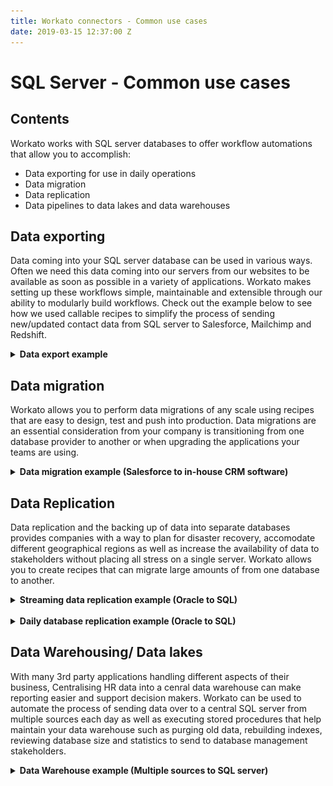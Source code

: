 ```yaml
---
title: Workato connectors - Common use cases
date: 2019-03-15 12:37:00 Z
---
```


# SQL Server - Common use cases

## Contents
Workato works with SQL server databases to offer workflow automations that allow you to accomplish:
* Data exporting for use in daily operations
* Data migration
* Data replication
* Data pipelines to data lakes and data warehouses

## Data exporting
Data coming into your SQL server database can be used in various ways. Often we need this data coming into our servers from our websites to be available as soon as possible in a variety of applications. Workato makes setting up these workflows simple, maintainable and extensible through our ability to modularly build workflows. Check out the example below to see how we used callable recipes to simplify the process of sending new/updated contact data from SQL server to Salesforce, Mailchimp and Redshift.

<details><summary><b>Data export example </b></summary>
  <br>
  Company ABC is a industry leader in the beverage business. They manufacture and sell drinks to large retailers and events all over the world. They also have a website that takes down contact information of buyers from companies when they fill up a form and place it into their SQL server databases. Company ABC wants to set up a recipe that can automate the process of moving this contact data over to Salesforce for its sales team to work on their leads, adding these contacts to an email campaign as well as backing these contacts up in their secondary redshift database. Workato can accomplish this by splitting up the workflow into 4 recipes, where each recipe's function is well defined
  <br>
    ![Callable-recipe-Salesforce](/assets/images/mssql/use-case-data-export-2.png)
    <center><i>Recipe that handles taking contact data and upserting it into Salesforce</i></center>
    <br>
    We start by first creating 3 recipes such as the one above. These recipes are callable recipes where they are triggered by other recipes. They can also receive inputs which we have set in this case to be arrays of contact objects with various properties. Click on the recipe link below to find out more details. Callable recipes act like functions which require certain inputs and can be used to accomplish things such as data transformations as well as transactions to other apps. This reduces redundancy in recipes as any other recipe can call this same recipe to create a new contact in Salesforce by giving the proper inputs
<br>
    Callable recipes are also great for eliminating the need to constantly use the same steps to transform your data. For example, Company ABC's callable recipe to back data up to Redshift could include actions to transform and aggregate data and be used to send both raw contact data into one table and aggregated data into another for data analysis.
  <br>
    ![parent-recipe](/assets/images/mssql/use-case-data-export-1.png)
    <center><i>Parent recipe that controls the workflow and calls the other recipes</i></center>
    <br>
    After setting up these recipes, we can now build the parent recipe that calls each callable recipe we have set up. Callable recipes can be called synchronously or asynchronously (either waiting for the called recipe to finish running or go on without waiting for that recipe to run). Take note that dependencies further down that require the outputs from recipes should be call synchronously.

  <br><br>

  ![Data-migration-Recipe-Flow](/assets/images/mssql/Data-migration-Recipe-Flow.png)
  <center><i>Recipe flow when migrating data with error handling and monitoring</i></center>

  <br><br>

  After configuring the trigger, we begin by first setting up an error monitoring step to allow us to handle any potential errors that come up during the migration. After that, it is always helpful to research for account records at recipe run-time to reduce the chances of migrating over data that is not up to date. We use the repeat action on Workato to cycle through each retrieved account, pull this information again from Salesforce right before storing all this information in a list. <br>

  After cycling through all accounts in this batch, upsert this batch of account records into the designated SQL server. Upsert is used instead of insert to guard against making duplicate accounts that might occur. And just like that your data migration of accounts from Salesforce to SQL server is done! Dont forget to test this recipe and you may want to consider building this into a larger workflow that involves the migration of contact information and other crucial information stored in Salesforce. <br>
  <h3> <a href="https://www.workato.com/recipes/915591#settings">Recipe link</a> </h3>

</details>

## Data migration
Workato allows you to perform data migrations of any scale using recipes that are easy to design, test and push into production. Data migrations are an essential consideration from your company is transitioning from one database provider to another or when upgrading the applications your teams are using.

<details><summary><b>Data migration example (Salesforce to in-house CRM software)</b></summary>
  <br>
  Company ABC is medium sized company that sells commercial insurance. Their sales team uses Salesforce as their CRM tool but their engineering team has built an inhouse CRM software that can better suits the workflow of selling insurance. To accomplish the migration, Workato can be used to pull account information from Salesforce and migrate the data over to ABC's SQL server databases which the new CRM software will pull data from.
  <br><br>

  ![Pulling-Salesforce-Records](/assets/images/mssql/Pulling-Salesforce-Records.png)
  <center><i>Pulling accounts in batches to increase recipe efficency</i></center>

  <br><br>

  We begin by first pulling Saleforce accounts in batches. Leaving the `When first started, this recipe should pick up events from` input field blank allows us to retrieve all records.

  <br><br>

  ![Data-migration-Recipe-Flow](/assets/images/mssql/Data-migration-Recipe-Flow.png)
  <center><i>Recipe flow when migrating data with error handling and monitoring</i></center>

  <br><br>

  After configuring the trigger, we begin by first setting up an error monitoring step to allow us to handle any potential errors that come up during the migration. After that, it is always helpful to research for account records at recipe run-time to reduce the chances of migrating over data that is not up to date. We use the repeat action on Workato to cycle through each retrieved account, pull this information again from Salesforce right before storing all this information in a list. <br>

  After cycling through all accounts in this batch, upsert this batch of account records into the designated SQL server. Upsert is used instead of insert to guard against making duplicate accounts that might occur. And just like that your data migration of accounts from Salesforce to SQL server is done! Dont forget to test this recipe and you may want to consider building this into a larger workflow that involves the migration of contact information and other crucial information stored in Salesforce. <br>
  <h3> <a href="https://www.workato.com/recipes/912863#recipe">Recipe link</a> </h3>

</details>

## Data Replication
  Data replication and the backing up of data into separate databases provides companies with a way to plan for disaster recovery, accomodate different geographical regions as well as increase the availability of data to stakeholders without placing all stress on a single server. Workato allows you to create recipes that can migrate large amounts of from one database to another.

<details><summary><b>Streaming data replication example (Oracle to SQL)</b></summary>
  Company ABC has offices all over the world and seeks replicate its databases centralised in its US office with servers in South East Asia. This reduces strain on the company's central database system as ad hoc query reports and data analysis from teams around the world can be split amongst these two databases. Workato can be used to replicate large datasets over different database servers and types, performing transformations along the way. Company ABC can set up a recipe on Workato that is able to transfer a large table in its Oracle database to its SQL server database in batches at certain intervals a day. In Workato, this can be done pretty easily in a two step recipe.
<br>
  ![Oracle polling trigger to SQL server](/assets/images/mssql/use-case-data-migration-1.png)
  <center><i>Recipe checks Oracle database for new/updated triggers and sends it over to SQL server</i></center>
  <br>
  In this recipe, Workato checks your Oracle database every few minutes and retrieves any new/updated rows. Batching is done automatically for you through our batch triggers and we can use batch actions in SQL server to send the data over quickly.
  <br>
  ![Error-handling](/assets/images/mssql/use-case-data-migration-2.png)
  <center><i>Error handling is a great way to verify that all batches have gone through. Emails sent for success and errors can help with intervention monitoring as well</i></center>  
  It is always a good practice to set up error handling in your recipes. In production, you would want to notify and send emails to relevant stakeholders to let them know that something has gone wrong so they can work on rectifying it immediately. Over here, we set up error handling through emails sent that provide feedback on whether the job succeeded or failed.
  <br>
  <h3> <a href="https://www.workato.com/recipes/915576l#recipe">Recipe link</a> </h3>
</details>
<br>
<details><summary><b>Daily database replication example (Oracle to SQL)</b></summary>
  In another case, Company ABC wants to limit its database replication efforts to a daily scheduled sync of data between its Oracle and SQL server databases. This is often done as scheduled syncs can be done at times where database traffic is lowest and reduces strain on the server as compared to our continuous replication example previously. Workato allows for this as well through manual batching.

  ![Parent Recipe view](/assets/images/mssql/Parent-recipe-data-replicatin.png)
  <center><i>Parent recipe that helps control the dispatching of batches for transfer</i></center>
  <br>
  To begin, a parent recipe is set up that controls the controlling of batches being upserted into the SQL server database. After finding out how many batchs there should be, the recipe proceeds to call another recipe that is in charge of the retreival of a particular batch and its upserting into the SQL server. Indexing your SQL server's unique key would greatly reduce the time taken for these actions to complete and might be essential to prevent the job from timing out. Input parameters `Limit`, `Offset` and `Orderby` are passed into this called recipe to help specify the batch.
  <br>
 ![Recipe to handle retrieval and upserting of rows](/assets/images/mssql/Recipe-to-handle-retrieval-and-upserting-of-rows.png)
 <center><i>Called recipe that handles retrieval and upserting of rows in SQL server</i></center>
 <br>
  To increase throughput, the called recipe can be toggled to increase the number of concurrent jobs that can be run. This can be done in the settings tabs of the recipe
<br>
  ![Setting concurrency number](/assets/images/mssql/replication-use-case-concurrent-setting.png)
  <center><i>Increase job concurrency to increase throughput</i></center>

  By sending over the records in batches and using concurrent job runs, Workato is able to replicate large databases through systematic batch processing.
  <h3> <a href="https://www.workato.com/recipes/913037">Recipe link</a> </h3>
</details>

## Data Warehousing/ Data lakes
  With many 3rd party applications handling different aspects of their business, Centralising HR data into a cenral data warehouse can make reporting easier and support decision makers. Workato can be used to automate the process of sending data over to a central SQL server from multiple sources each day as well as executing stored procedures that help maintain your data warehouse such as purging old data, rebuilding indexes, reviewing database size and statistics to send to database management stakeholders.

 <details><summary><b>Data Warehouse example (Multiple sources to SQL server)</b></summary>
  Company ABC has offices all over the world and thousands of employees. Offices across countries use different HR tools as well as different numbers of tools to keep track of staff performance. Upper management has decided to create a central HR data warehouse where data from each office can flow into. This would set the foundation for analysis of staff performance given policy changes and improvements put into effect. Company ABC can set up a recipes on Workato that can automate this process and have chosen to centralise their data from Workday, Wrike and Salesforce for this exercise.
<br>
  ![Data-warehouse-trigger-workday](/assets/images/mssql/Data-warehouse-trigger-workday.png)
  <center><i>Triggered daily, this recipe begins by first generating a report on Workday to load into the database</i></center>
<br>
  Upon triggering, this recipe gets Workday to generate a report of Workers in the company and batches these employees before upserting them in the SQL server database. Batching was done as the batch size limit of the upsert action present in SQL server is 400.
<br>
 ![Get-data-from-SFDC-Wrike-Email](/assets/images/mssql/Get-data-from-SFDC-Wrike-Email.png)
 <center><i>Upserts data from Wrike and Salesforce before executing Stored procedure for maintenance and sending out emails</i></center>
<br>
  Next up, data is transfered in a simpler way for SFDC and Wrike due to the low amount of records for either. The batching method used for Workday can be implemented easily for SFDC and Wrike if needed. Another good practice would be to separate this recipe for readability and maintainability.

  The last step is to execute a Stored procedure on SQL server that does basic data maintenance such as data purging, rebuilding of indexes amongst others. This makes sure your data base is ready for end users. Emails to report job errors as well as success should be put in place to ensure nothing is amiss. These recipes can also be shared with stakeholders in each of Company ABC's office to maintain their own data pipelines into the the central HR database. Check out our [recipe development lifecycle documents](/recipe-development-lifecycle.md) to find out more!

</details>
